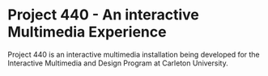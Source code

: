 Project 440 - An interactive Multimedia Experience
===========

Project 440 is an interactive multimedia installation being developed for the Interactive Multimedia and Design Program at Carleton University.
